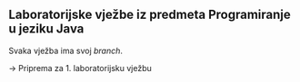 ## Laboratorijske vježbe iz predmeta Programiranje u jeziku Java

Svaka vježba ima svoj _branch_.

-> Priprema za 1. laboratorijsku vježbu